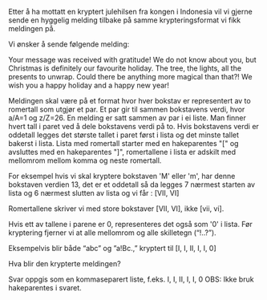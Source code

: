 Etter å ha mottatt en kryptert julehilsen fra kongen i Indonesia vil vi gjerne sende en hyggelig melding tilbake på samme krypteringsformat vi fikk meldingen på.

Vi ønsker å sende følgende melding:

Your message was received with gratitude! We do not know about you, but Christmas is definitely our favourite holiday. The tree, the lights, all the presents to unwrap. Could there be anything more magical than that?! We wish you a happy holiday and a happy new year!

Meldingen skal være på et format hvor hver bokstav er representert av to romertall som utgjør et par.  Et par gir til sammen bokstavens verdi, hvor a/A=1 og z/Z=26. En melding er satt sammen av par i ei liste. Man finner hvert tall i paret ved å dele bokstavens verdi på to. Hvis bokstavens verdi er oddetall legges det største tallet i paret først i lista og det minste tallet bakerst i lista. Lista med romertall starter med en hakeparentes "[" og avsluttes med en hakeparentes "]", romertallene i lista er adskilt med mellomrom mellom komma og neste romertall.

For eksempel hvis vi skal kryptere bokstaven 'M' eller 'm', har denne bokstaven verdien 13, det er et oddetall så da legges 7 nærmest starten av lista og 6 nærmest slutten av lista og vi får : [VII, VI]

Romertallene skriver vi med store bokstaver [VII, VI], ikke [vii, vi].

Hvis ett av tallene i parene er 0, representeres det også som '0' i lista. Før kryptering fjerner vi at alle mellomrom og alle skilletegn (“!..?”).

Eksempelvis blir både “abc” og ”a!Bc.,” kryptert til [I, I, II, I, I, 0]

Hva blir den krypterte meldingen?

Svar oppgis som en kommaseparert liste, f.eks. I, I, II, I, I, 0
OBS: Ikke bruk hakeparentes i svaret.
